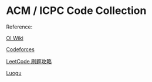 # ACM / ICPC Code Collection

Reference:

[OI Wiki](https://oi-wiki.org/)

[Codeforces](https://codeforces.com)

[LeetCode 刷题攻略](https://github.com/youngyangyang04/leetcode-master?tab=readme-ov-file)

[Luogu](https://www.luogu.com.cn/)